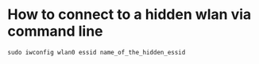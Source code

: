 # How to connect to a hidden wlan via command line

```sudo iwconfig wlan0 essid name_of_the_hidden_essid ```
